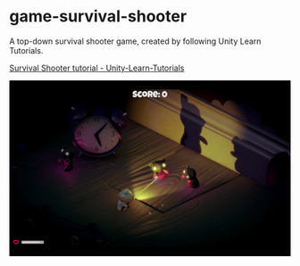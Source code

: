 # game-survival-shooter

A top-down survival shooter game, created by following Unity Learn Tutorials.

[Survival Shooter tutorial - Unity-Learn-Tutorials](https://unity3d.com/learn/tutorials/projects/survival-shooter-tutorial)

![](media/survival-shooter.jpg)